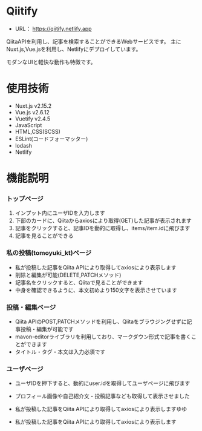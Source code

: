 # Qiitify
  - URL：
  https://qiitify.netlify.app
  
  QiitaAPIを利用し、記事を検索することができるWebサービスです。
  主にNuxt.js,Vue.jsを利用し、Netlifyにデプロイしています。
  
  モダンなUIと軽快な動作も特徴です。
  
# 使用技術
  - Nuxt.js  v2.15.2
  - Vue.js   v2.6.12
  - Vuetify  v2.4.5
  - JavaScript 
  - HTML,CSS(SCSS)
  - ESLint(コードフォーマッター)
  - lodash
  - Netlify

# 機能説明
### トップページ
  1. インプット内にユーザIDを入力します
  2. 下部のカードに、Qiitaからaxiosにより取得(GET)した記事が表示されます
  3. 記事をクリックすると、記事IDを動的に取得し、items/item.idに飛びます
  4. 記事を見ることができる

### 私の投稿(tomoyuki_kt)ページ
  - 私が投稿した記事をQiita APIにより取得してaxiosにより表示します
  - 削除と編集が可能(DELETE,PATCHメソッド)
  - 記事名をクリックすると、Qiitaで見ることができます
  - 中身を確認できるように、本文初めより150文字を表示させています

### 投稿・編集ページ
  - Qiita APIのPOST,PATCHメソッドを利用し、Qiitaをブラウジングせずに記事投稿・編集が可能です  
  - mavon-editorライブラリを利用しており、マークダウン形式で記事を書くことができます
  - タイトル・タグ・本文は入力必須です
 
### ユーザページ
  - ユーザIDを押下すると、動的にuser.idを取得してユーザページに飛びます
  - プロフィール画像や自己紹介文・投稿記事なども取得して表示させました

  - 私が投稿した記事をQiita APIにより取得してaxiosにより表示しますゆゆ
  - 私が投稿した記事をQiita APIにより取得してaxiosにより表示します
